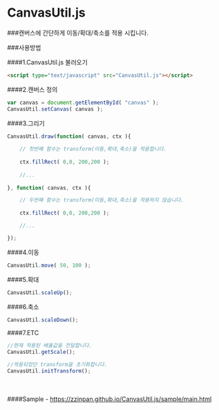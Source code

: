 # CanvasUtil.js
###캔버스에 간단하게 이동/확대/축소를 적용 시킵니다.

###사용방법

####1.CanvasUtil.js 불러오기
```html
<script type="text/javascript" src="CanvasUtil.js"></script>
```

####2.캔버스 정의
```javascript
var canvas = document.getElementById( "canvas" );
CanvasUtil.setCanvas( canvas );
```

####3.그리기
```javascript
CanvasUtil.draw(function( canvas, ctx ){
	
	// 첫번째 함수는 transform(이동,확대,축소)을 적용합니다.
	
	ctx.fillRect( 0,0, 200,200 );
	
	//...
	
}, function( canvas, ctx ){

	// 두번째 함수는 transform(이동,확대,축소)을 적용하지 않습니다.
	
	ctx.fillRect( 0,0, 200,200 );

	//...

});
```

####4.이동
```javascript
CanvasUtil.move( 50, 100 );
```

####5.확대
```javascript
CanvasUtil.scaleUp();
```

####6.축소
```javascript
CanvasUtil.scaleDown();
```
####7.ETC
```javascript
//현재 적용된 배율값을 전달합니다.
CanvasUtil.getScale();

//적용되었던 transform을 초기화합니다.
CanvasUtil.initTransform();
```

<br><br>
####Sample - https://zzinpan.github.io/CanvasUtil.js/sample/main.html
<br><br>



